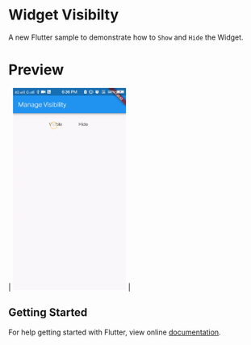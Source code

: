 # Widget Visibilty

A new Flutter sample to demonstrate how to `Show` and `Hide` the Widget.

# Preview

| <img src="./sample/demo.gif" height="400" alt="Screenshot"/>  |

## Getting Started

For help getting started with Flutter, view online
[documentation](https://flutter.io/).
